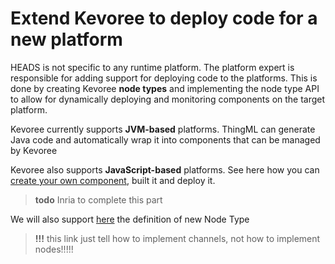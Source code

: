 # Extend Kevoree to deploy code for a new platform

HEADS is not specific to any runtime platform. The platform expert is responsible for adding support for deploying code to the platforms. This is done by creating Kevoree **node types** and implementing the node type API to allow for dynamically deploying and monitoring components on the target platform.

Kevoree currently supports **JVM-based** platforms. ThingML can generate Java code and automatically wrap it into components that can be managed by Kevoree

Kevoree also supports **JavaScript-based** platforms. See here how you can [create your own component](https://github.com/kevoree/kevoree-js#create-your-first-component), built it and deploy it.


> **todo** Inria to complete this part

We will also support [here](http://kevoree.org/practices/level5) the definition of new Node Type

> **!!!** this link just tell how to implement channels, not how to implement nodes!!!!!
